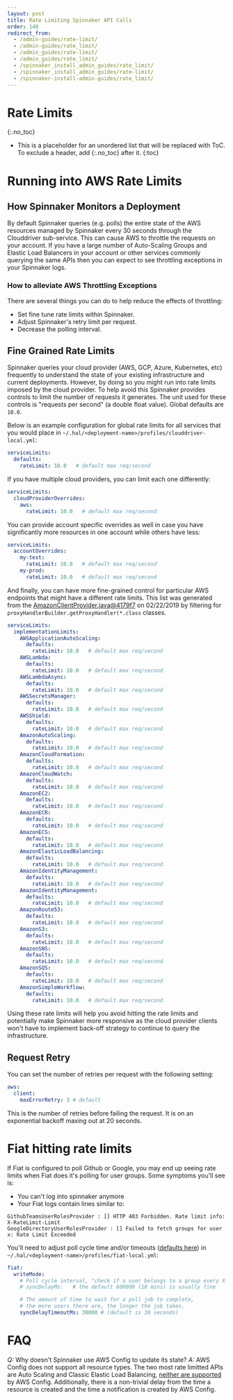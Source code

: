 ```yaml
---
layout: post
title: Rate Limiting Spinnaker API Calls
order: 140
redirect_from:
  - /admin-guides/rate-limit/
  - /admin-guides/rate_limit/
  - /admin_guides/rate-limit/
  - /admin_guides/rate_limit/
  - /spinnaker_install_admin_guides/rate_limit/
  - /spinnaker_install_admin_guides/rate-limit/
  - /spinnaker-install-admin-guides/rate_limit/
---
```


#  Rate Limits
{:.no_toc}
* This is a placeholder for an unordered list that will be replaced with ToC. To exclude a header, add {:.no_toc} after it.
{:toc}


# Running into AWS Rate Limits

## How Spinnaker Monitors a Deployment

By default Spinnaker queries (e.g. polls) the entire state of the AWS resources managed by Spinnaker every 30 seconds through the Clouddriver sub-service. This can cause AWS to throttle the requests on your account. If you have a large number of Auto-Scaling Groups and Elastic Load Balancers in your account or other services commonly querying the same APIs then you can expect to see throttling exceptions in your Spinnaker logs.

### How to alleviate AWS Throttling Exceptions

There are several things you can do to help reduce the effects of throttling:
- Set fine tune rate limits within Spinnaker.
- Adjust Spinnaker's retry limit per request.
- Decrease the polling interval.


## Fine Grained Rate Limits

Spinnaker queries your cloud provider (AWS, GCP, Azure, Kubernetes, etc) frequently to understand the state of your existing infrastructure and current deployments.  However, by doing so you might run into rate limits imposed by the cloud provider. To help avoid this Spinnaker provides controls to limit the number of requests it generates. The unit used for these controls is "requests per second" (a double float value). Global defaults are `10.0`.

Below is an example configuration for global rate limits for all services that you would place in `~/.hal/<deployment-name>/profiles/clouddriver-local.yml`:

```yml
serviceLimits:
  defaults:
    rateLimit: 10.0   # default max req/second
```

If you have multiple cloud providers, you can limit each one differently:

```yml
serviceLimits:
  cloudProviderOverrides:
    aws:
      rateLimit: 10.0   # default max req/second
```

You can provide account specific overrides as well in case you have significantly more resources in one account while others have less:

```yml
serviceLimits:
  accountOverrides:
    my-test:
      rateLimit: 10.0   # default max req/second
    my-prod:
      rateLimit: 10.0   # default max req/second
```

And finally, you can have more fine-grained control for particular AWS endpoints that might have a different rate limits. This list was generated from the [AmazonClientProvider.java@4179f7](https://github.com/spinnaker/clouddriver/blob/4179f7fd8a5cd2cb64f238bd61b042bdca6193dd/clouddriver-aws/src/main/groovy/com/netflix/spinnaker/clouddriver/aws/security/AmazonClientProvider.java) on 02/22/2019 by filtering for `proxyHandlerBuilder.getProxyHandler(*.class` classes.

```yml
serviceLimits:
  implementationLimits:
    AWSApplicationAutoScaling:
      defaults:
        rateLimit: 10.0   # default max req/second
    AWSLambda:
      defaults:
        rateLimit: 10.0   # default max req/second
    AWSLambdaAsync:
      defaults:
        rateLimit: 10.0   # default max req/second
    AWSSecretsManager:
      defaults:
        rateLimit: 10.0   # default max req/second
    AWSShield:
      defaults:
        rateLimit: 10.0   # default max req/second
    AmazonAutoScaling:
      defaults:
        rateLimit: 10.0   # default max req/second
    AmazonCloudFormation:
      defaults:
        rateLimit: 10.0   # default max req/second
    AmazonCloudWatch:
      defaults:
        rateLimit: 10.0   # default max req/second
    AmazonEC2:
      defaults:
        rateLimit: 10.0   # default max req/second
    AmazonECR:
      defaults:
        rateLimit: 10.0   # default max req/second
    AmazonECS:
      defaults:
        rateLimit: 10.0   # default max req/second
    AmazonElasticLoadBalancing:
      defaults:
        rateLimit: 10.0   # default max req/second
    AmazonIdentityManagement:
      defaults:
        rateLimit: 10.0   # default max req/second
    AmazonIdentityManagement:
      defaults:
        rateLimit: 10.0   # default max req/second
    AmazonRoute53:
      defaults:
        rateLimit: 10.0   # default max req/second
    AmazonS3:
      defaults:
        rateLimit: 10.0   # default max req/second
    AmazonSNS:
      defaults:
        rateLimit: 10.0   # default max req/second
    AmazonSQS:
      defaults:
        rateLimit: 10.0   # default max req/second
    AmazonSimpleWorkflow:
      defaults:
        rateLimit: 10.0   # default max req/second
```

Using these rate limits will help you avoid hitting the rate limits and potentially make Spinnaker more responsive as the cloud provider clients won't have to implement back-off strategy to continue to query the infrastructure. 

<!--
  Armory's halyard does not currently provide any defaults
  You will need to set your own defaults, as it differs for each installation

### Default Service Limits

The Armory Spinnaker distribution comes with the following default service limits:

```yml
serviceLimits:
  cloudProviderOverrides:
    aws:
      rateLimit: 10.0   # default max req/second

  implementationLimits:
    AmazonAutoScaling:
      defaults:
        rateLimit: 10.0   # default max req/second
    AmazonElasticLoadBalancing:
      defaults:
        rateLimit: 10.0   # default max req/second
```

If you require a higher rate limit on these APIs then you will need to overwrite them directly. Overwriting the global service default is not sufficient.
-->

## Request Retry

You can set the number of retries per request with the following setting:

```yml
aws:
  client:
    maxErrorRetry: 3 # default
```
This is the number of retries before failing the request. It is on an exponential backoff maxing out at 20 seconds.



# Fiat hitting rate limits
If Fiat is configured to poll Github or Google, you may end up seeing rate limits when Fiat does it's polling for user groups. Some symptoms you'll see is:
- You can't log into spinnaker anymore
- Your Fiat logs contain lines similar to:

```
GithubTeamsUserRolesProvider : [] HTTP 403 Forbidden. Rate limit info: X-RateLimit-Limit
GoogleDirectoryUserRolesProvider : [] Failed to fetch groups for user x: Rate Limit Exceeded
```

You'll need to adjust poll cycle time and/or timeouts ([defaults here](https://github.com/spinnaker/fiat/blob/master/fiat-roles/src/main/java/com/netflix/spinnaker/fiat/config/CatsSchedulerConfig.java#L54-L58)) in `~/.hal/<deployment-name>/profiles/fiat-local.yml`:
```yml
fiat:
  writeMode:
    # Poll cycle interval, "check if a user belongs to a group every X ms"
    # syncDelayMs:   # the default 600000 (10 mins) is usually fine

    # The amount of time to wait for a poll job to complete,
    # the more users there are, the longer the job takes.
    syncDelayTimeoutMs: 30000 # (default is 30 seconds)
```


# FAQ

*Q:* Why doesn't Spinnaker use AWS Config to update its state?
*A:* AWS Config does not support all resource types. The two most rate limitted APIs are Auto Scaling and Classic Elastic Load Balancing, [neither are supported](http://docs.aws.amazon.com/config/latest/developerguide/resource-config-reference.html) by AWS Config. Additionally, there is a non-trivial delay from the time a resource is created and the time a notification is created by AWS Config.
